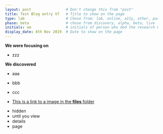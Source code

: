 ```yaml
---
layout: post                # Don't change this from "post"
title: Test Blog entry V7   # Title to show on the page
type: lab                   # Chose from: lab, online, a11y, other, partner
phase: beta                 # chose from discovery, alpha, beta, live
initials: am                # initials of person who dod the research OR who uploaded it to this site
display_date: 8th Nov 2019  # Date to show on the page
---
```


**We were focusing on**
- zzz



**We discovered**

- aaa
- bbb
- ccc

- [This is a link to a image in the **files** folder](../files/saltire.png)

<!--more-->

- hidden
- until you view
- details
- page
